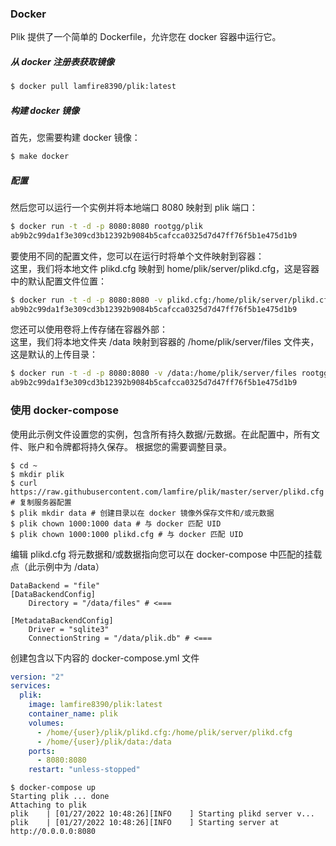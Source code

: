 ### Docker
Plik 提供了一个简单的 Dockerfile，允许您在 docker 容器中运行它。

##### 从 docker 注册表获取镜像

```sh
$ docker pull lamfire8390/plik:latest
```

##### 构建 docker 镜像

首先，您需要构建 docker 镜像：   
```sh
$ make docker
```

##### 配置

然后您可以运行一个实例并将本地端口 8080 映射到 plik 端口：   
```sh
$ docker run -t -d -p 8080:8080 rootgg/plik
ab9b2c99da1f3e309cd3b12392b9084b5cafcca0325d7d47ff76f5b1e475d1b9
```

要使用不同的配置文件，您可以在运行时将单个文件映射到容器：   
这里，我们将本地文件 plikd.cfg 映射到 home/plik/server/plikd.cfg，这是容器中的默认配置文件位置：   
```sh
$ docker run -t -d -p 8080:8080 -v plikd.cfg:/home/plik/server/plikd.cfg rootgg/plik
ab9b2c99da1f3e309cd3b12392b9084b5cafcca0325d7d47ff76f5b1e475d1b9
```

您还可以使用卷将上传存储在容器外部：   
这里，我们将本地文件夹 /data 映射到容器的 /home/plik/server/files 文件夹，这是默认的上传目录：   
```sh
$ docker run -t -d -p 8080:8080 -v /data:/home/plik/server/files rootgg/plik
ab9b2c99da1f3e309cd3b12392b9084b5cafcca0325d7d47ff76f5b1e475d1b9
```


### 使用 docker-compose

使用此示例文件设置您的实例，包含所有持久数据/元数据。在此配置中，所有文件、账户和令牌都将持久保存。
根据您的需要调整目录。

```
$ cd ~
$ mkdir plik
$ curl https://raw.githubusercontent.com/lamfire/plik/master/server/plikd.cfg # 复制服务器配置
$ plik mkdir data # 创建目录以在 docker 镜像外保存文件和/或元数据
$ plik chown 1000:1000 data # 与 docker 匹配 UID
$ plik chown 1000:1000 plikd.cfg # 与 docker 匹配 UID
```

编辑 plikd.cfg 将元数据和/或数据指向您可以在 docker-compose 中匹配的挂载点（此示例中为 /data）
```
DataBackend = "file"
[DataBackendConfig]
    Directory = "/data/files" # <===

[MetadataBackendConfig]
    Driver = "sqlite3"
    ConnectionString = "/data/plik.db" # <===
```

创建包含以下内容的 docker-compose.yml 文件
```yaml
version: "2"
services:
  plik:
    image: lamfire8390/plik:latest
    container_name: plik
    volumes:
      - /home/{user}/plik/plikd.cfg:/home/plik/server/plikd.cfg
      - /home/{user}/plik/data:/data
    ports:
      - 8080:8080   
    restart: "unless-stopped"
```

```
$ docker-compose up
Starting plik ... done
Attaching to plik
plik    | [01/27/2022 10:48:26][INFO    ] Starting plikd server v...
plik    | [01/27/2022 10:48:26][INFO    ] Starting server at http://0.0.0.0:8080
```


